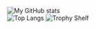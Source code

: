 ![My GitHub stats](https://github-readme-stats.vercel.app/api?username=mini-ware&show_icons=true&theme=dark)</br>
![Top Langs](https://github-readme-stats.vercel.app/api/top-langs/?username=mini-ware&theme=dark&layout=compact)
![Trophy Shelf](https://github-profile-trophy.vercel.app/?username=mini-ware&theme=onedark&row=1)
<!--
**Mini-Ware/Mini-Ware** is a ✨ _special_ ✨ repository because its `README.md` (this file) appears on your GitHub profile.
Here are some ideas to get you started:
- 🔭 I’m currently working on ...
- 🌱 I’m currently learning ...
- 👯 I’m looking to collaborate on ...
- 🤔 I’m looking for help with ...
- 💬 Ask me about ...
- 📫 How to reach me: ...
- 😄 Pronouns: ...
- ⚡ Fun fact: ...
-->
